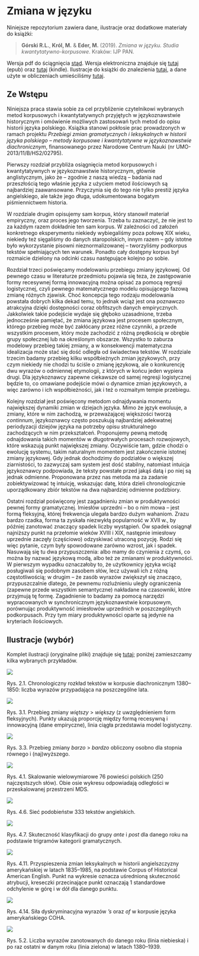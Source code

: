 # Zmiana w języku

Niniejsze repozytorium zawiera dane, ilustracje oraz dodatkowe materiały do książki:

> **Górski R.L.**, **Król, M.** & **Eder, M.** (2019). _Zmiana w języku. Studia kwantytatywno-korpusowe_. Kraków: IJP PAN.

Wersja pdf do ściągnięcia  [stąd](https://github.com/computationalstylistics/diachronia/raw/master/Zmiana_w_jezyku_2019-10-03.pdf).
Wersja elektroniczna znajduje się [tutaj](https://github.com/computationalstylistics/diachronia/blob/master/Zmiana_w_jezyku_2019-10-03.epub) (epub) oraz [tutaj](https://github.com/computationalstylistics/diachronia/blob/master/Zmiana_w_jezyku_2019-10-03.mobi) (kindle). Ilustracje do książki do znalezienia [tutaj](https://github.com/computationalstylistics/diachronia/tree/master/ilustracje), a dane użyte w obliczeniach umieściliśmy [tutaj](https://github.com/computationalstylistics/diachronia/tree/master/dane).




## Ze Wstępu

Niniejsza praca stawia sobie za cel przybliżenie czytelnikowi wybranych metod korpusowych i kwantytatywnych przyjętych w językoznawstwie historycznym i omówienie możliwych zastosowań tych metod do opisu historii języka polskiego. Książka stanowi pokłosie prac prowadzonych w ramach projektu _Przebiegi zmian gramatycznych i leksykalnych w historii języka polskiego – metody korpusowe i kwantytatywne w językoznawstwie diachronicznym_, finansowanego przez Narodowe Centrum Nauki (nr UMO-2013/11/B/HS2/02795). 

Pierwszy rozdział przybliża osiągnięcia metod korpusowych i kwantytatywnych w językoznawstwie historycznym, głównie anglistycznym, jako że – zgodnie z naszą wiedzą – badania nad przeszłością tego właśnie języka z użyciem metod ilościowych są najbardziej zaawansowane. Przyczynia się do tego nie tylko prestiż języka angielskiego, ale także jego długa, udokumentowana bogatym piśmiennictwem historia.

W rozdziale drugim opisujemy sam korpus, który stanowił materiał empiryczny, oraz proces jego tworzenia. Trzeba tu zaznaczyć, że nie jest to za każdym razem dokładnie ten sam korpus. W zależności od założeń konkretnego eksperymentu niekiedy wybiegaliśmy poza połowę XIX wieku, niekiedy też sięgaliśmy do danych staropolskich, innym razem – gdy istotne było wykorzystanie pisowni nieznormalizowanej – tworzyliśmy podkorpus tekstów spełniających ten warunek. Ponadto cały dostępny korpus był rozmaicie dzielony na odcinki czasu następujące kolejno po sobie.

Rozdział trzeci poświęcamy modelowaniu przebiegu zmiany językowej. Od pewnego czasu w literaturze przedmiotu pojawia się teza, że zastępowanie formy recesywnej formą innowacyjną można opisać za pomocą regresji logistycznej, czyli pewnego matematycznego modelu opisującego fazową zmianę różnych zjawisk. Choć koncepcja tego rodzaju modelowania powstała dobrych kilka dekad temu, to jednak wciąż jest ona poznawczo atrakcyjna dzięki dostępności coraz obfitszych danych empirycznych. Jakkolwiek takie podejście wydaje się głęboko uzasadnione, trzeba jednocześnie pamiętać, że zmiana językowa jest procesem społecznym, którego przebieg może być zakłócany przez różne czynniki, a przede wszystkim procesem, który może zachodzić z różną prędkością w obrębie grupy społecznej lub na określonym obszarze. Wszystko to zaburza modelowy przebieg takiej zmiany, a w konsekwencji matematyczna idealizacja może stać się dość odległa od świadectwa tekstów. W rozdziale trzecim badamy przebieg kilku współbieżnych zmian językowych, przy czym niekiedy nie chodzi tu ściśle o zmianę językową, ale o konkurencję dwu wyrazów o odmiennej etymologii, z których w końcu jeden wypiera drugi. Dla językoznawcy zapewne ciekawsze od samej regresji logistycznej będzie to, co omawiane podejście mówi o dynamice zmian językowych, a więc zarówno i ich współbieżności, jak i też o rozmaitym tempie przebiegu.

Kolejny rozdział jest poświęcony metodom odnajdywania momentu największej dynamiki zmian w dziejach języka. Mimo że język ewoluuje, a zmiany, które w nim zachodzą, w przeważającej większości tworzą _continnum_, językoznawcy często poszukują najbardziej adekwatnej periodyzacji dziejów języka na potrzeby opisu strukturalnego zachodzących w nim przekształceń. Proponujemy pewną metodę odnajdowania takich momentów w długotrwałych procesach rozwojowych, które wskazują punkt największej zmiany. Oczywiście tam, gdzie chodzi o ewolucję systemu, takim naturalnym momentem jest zakończenie istotnej zmiany językowej. Gdy jednak dochodzimy do podziałów o większej ziarnistości, to zazwyczaj sam system jest dość stabilny, natomiast intuicja językoznawcy podpowiada, że teksty powstałe przed jakąś datą i po niej są jednak odmienne. Proponowana przez nas metoda ma za zadanie zobiektywizować tę intuicję, wskazując datę, która dzieli chronologicznie uporządkowany zbiór tekstów na dwa najbardziej odmienne podzbiory. 

Ostatni rozdział poświęcony jest zagadnieniu zmian w produktywności pewnej formy gramatycznej. Imiesłów uprzedni – bo o nim mowa – jest formą fleksyjną, której frekwencja ulegała bardzo dużym wahaniom. Zrazu bardzo rzadka, forma ta zyskała niezwykłą popularność w XVII w., by później zanotować znaczący spadek liczby wystąpień. Ów spadek osiągnął najniższy punkt na przełomie wieków XVIII i XIX, następnie imiesłowy uprzednie zaczęły (częściowo) odzyskiwać utraconą pozycję. Rodzi się więc pytanie, czym były spowodowane zarówno wzrost, jak i spadek. Nasuwają się tu dwa przypuszczenia: albo mamy do czynienia z czymś, co można by nazwać językową modą, albo też ze zmianami w produktywności. W pierwszym wypadku oznaczałoby to, że użytkownicy języka wciąż posługiwali się podobnym zasobem słów, lecz używali ich z różną częstotliwością; w drugim – że zasób wyrazów zwiększył się znacząco, przypuszczalnie dlatego, że pewnemu rozluźnieniu uległy ograniczenia (zapewne przede wszystkim semantyczne) nakładane na czasowniki, które przyjmują tę formę. Zagadnienie to badamy za pomocą narzędzi wypracowanych w synchronicznym językoznawstwie korpusowym, porównując produktywność imiesłowów uprzednich w poszczególnych podkorpusach. Przy tym miary produktywności oparte są jedynie na kryteriach ilościowych.




## Ilustracje (wybór)

Komplet ilustracji (oryginalne pliki) znajduje się [tutaj](https://github.com/computationalstylistics/diachronia/tree/master/ilustracje); poniżej zamieszczamy kilka wybranych przykładów.

![](https://github.com/computationalstylistics/diachronia/blob/master/ilustracje/fig_2-1-1.png)

Rys. 2.1. Chronologiczny rozkład tekstów w korpusie diachronicznym 1380–1850: liczba wyrazów przypadająca na poszczególne lata.

![](https://github.com/computationalstylistics/diachronia/blob/master/ilustracje/fig_3-1-1.png)

Rys. 3.1. Przebieg zmiany _więtszy_ > _większy_ (z uwzględnieniem form fleksyjnych). Punkty ukazują proporcję między formą recesywną i innowacyjną (dane empiryczne), linia ciągła przedstawia model logistyczny.

![](https://github.com/computationalstylistics/diachronia/blob/master/ilustracje/fig_3-3-1.png)

Rys. 3.3. Przebieg zmiany _barzo_ > _bardzo_ obliczony osobno dla stopnia równego i (naj)wyższego.

![](https://github.com/computationalstylistics/diachronia/blob/master/ilustracje/fig_4-1-1.png)

Rys. 4.1. Skalowanie wielowymiarowe 76 powieści polskich (250 najczęstszych słów). Obie osie wykresu odpowiadają odległości w przeskalowanej przestrzeni MDS.

![](https://github.com/computationalstylistics/diachronia/blob/master/ilustracje/fig_4-6-1.png)

Rys. 4.6. Sieć podobieństw 333 tekstów angielskich.

![](https://github.com/computationalstylistics/diachronia/blob/master/ilustracje/fig_4-7-1.png)

Rys. 4.7. Skuteczność klasyfikacji do grupy _ante_ i _post_ dla danego roku na podstawie trigramów kategorii gramatycznych.

![](https://github.com/computationalstylistics/diachronia/blob/master/ilustracje/fig_4-11-1.png)

Rys. 4.11. Przyspieszenia zmian leksykalnych w historii angielszczyzny amerykańskiej w latach 1835–1985, na podstawie Corpus of Historical American English. Punkt na wykresie oznacza uśrednioną skuteczność atrybucji, kreseczki przecinające punkt oznaczają 1 standardowe odchylenie w górę i w dół dla danego punktu.

![](https://github.com/computationalstylistics/diachronia/blob/master/ilustracje/fig_4-14-1.png)

Rys. 4.14. Siła dyskryminacyjna wyrazów _’s_ oraz _of_ w korpusie języka amerykańskiego COHA.

![](https://github.com/computationalstylistics/diachronia/blob/master/ilustracje/fig_5-2-1.png)

Rys. 5.2. Liczba wyrazów zanotowanych do danego roku (linia niebieska) i po raz ostatni w danym roku (linia zielona) w latach 1380–1939.

